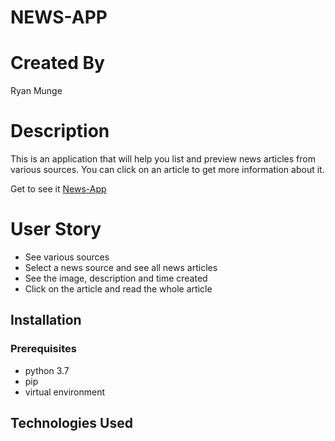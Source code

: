 # NEWS-APP

# Created By

Ryan Munge

# Description
This is an application that will help you list and preview news articles from various sources.
You can click on an article to get more information about it.

Get to see it [News-App]()

# User Story
  * See various sources 
  * Select a news source and see all news articles
  * See the image, description and time created
  * Click on the article and read the whole article

## Installation
  ### Prerequisites
  * python 3.7
  * pip
  * virtual environment

## Technologies Used
